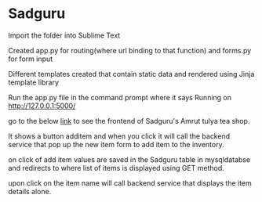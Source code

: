 # Sadguru

Import the folder into Sublime Text

Created app.py for routing(where url binding to that function) and forms.py for form input

Different templates created that contain static data and rendered using Jinja template library

Run the app.py file in the command prompt where it says Running on http://127.0.0.1:5000/

go to the below [link](http://127.0.0.1:5000/) to see the frontend of Sadguru's Amrut tulya tea shop.

It shows a button additem and when you click it will call the backend service that pop up the new item form to add item to the inventory.

on click of add item values are saved in the Sadguru table in mysqldatabse and redirects to where list of items is displayed using GET method.

upon click on the item name will call backend service that displays the item details alone.

    
